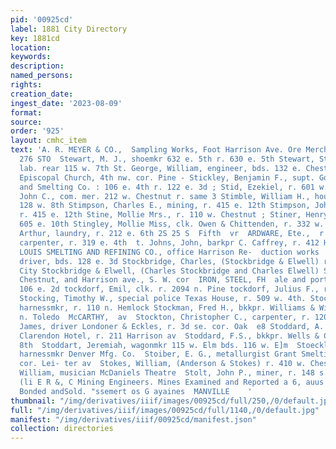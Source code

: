 ```yaml
---
pid: '00925cd'
label: 1881 City Directory
key: 1881cd
location: 
keywords: 
description: 
named_persons: 
rights: 
creation_date: 
ingest_date: '2023-08-09'
format: 
source: 
order: '925'
layout: cmhc_item
text: 'A. R. MEYER & CO.,  Sampling Works, Foot Harrison Ave. Ore Merchants.  STE
  276 STO  Stewart, M. J., shoemkr 632 e. 5th r. 630 e. 5th Stewart, Stanford, (col’d)
  lab. rear 115 w. 7th St. George, William, engineer, bds. 132 e. Chestnut St. George’s
  Episcopal Church, 4th nw. cor. Pine - Stickley, Benjamin F., supt. Gold Hill Mining
  and Smelting Co. : 106 e. 4th r. 122 e. 3d ; Stid, Ezekiel, r. 601 w. Front Stilwell,
  John C., com. mer. 212 w. Chestnut r. same 3 Stimble, William H., house mover, r.
  128 w. 8th Stimpson, Charles E., mining, r. 415 e. 12th Stimpson, John H., mining,
  r. 415 e. 12th Stine, Mollie Mrs., r. 110 w. Chestnut ; Stiner, Henry, miner, bds.
  605 e. 10th Stingley, Mollie Miss, clk. Owen & Chittenden, r. 332 w. 4th 5 Stinson,
  Arthur, laundry, r. 212 e. 6th 2S 25 S  Fifth  vr  ARDWARE, Ete.,  r  tirk, W. E.,
  carpenter, r. 319 e. 4th  t. Johns, John, barkpr C. Caffrey, r. 412 Harrison av  T.
  LOUIS SMELTING AND REFINING CO., office Harrison Re-  duction works  Stock, Richard,
  driver, bds. 128 e. 3d Stockbridge, Charles, (Stockbridge & Elwell) r. Colorado
  City Stockbridge & Elwell, (Charles Stockbridge and Charles Elwell) Ss S  142 W.
  Chestnut, and Harrison ave., S. W. cor  IRON, STEEL, FH  ale and porter brewers
  106 e. 2d tockdorf, Emil, clk. r. 2094 n. Pine tockdorf, Julius F., r 2094 n. Pine
  Stocking, Timothy W., special police Texas House, r. 509 w. 4th. Stocklin, Arthur,
  harnessmkr, r. 110 n. Hemlock Stockman, Fred H., bkkpr. Williams & Wilder, r. 105
  n. Toledo  McCARTHY,  av  Stockton, Christopher C., carpenter, r. 120 w. Front  Stockton,
  James, driver Londoner & Eckles, r. 3d se. cor. Oak  e8 Stoddard, A. B., waiter
  Clarendon Hotel, r. 211 Harrison av  Stoddard, F.S., bkkpr. Wells & Co. r. 121 e.
  8th  Stoddart, Jeremiah, wagonmkr 115 w. Elm bds. 116 w. E]m  Stoecklin, Arnold,
  harnessmkr Denver Mfg. Co.  Stoiber, E. G., metallurgist Grant Smelting Co.r. Front
  cor. Lei- ter av  Stokes, William, (Anderson & Stokes) r. 410 w. Chestnut  Stoll,
  William, musician McDaniels Theatre  Stolt, John P., miner, r. 148 s. Toledo av  Ah
  (li E R &, C Mining Engineers. Mines Examined and Reported a 6, auus 0., Upon. Mines
  Bonded andSold. "ssemert os G ayaines  MANVILLE    '
thumbnail: "/img/derivatives/iiif/images/00925cd/full/250,/0/default.jpg"
full: "/img/derivatives/iiif/images/00925cd/full/1140,/0/default.jpg"
manifest: "/img/derivatives/iiif/00925cd/manifest.json"
collection: directories
---
```

